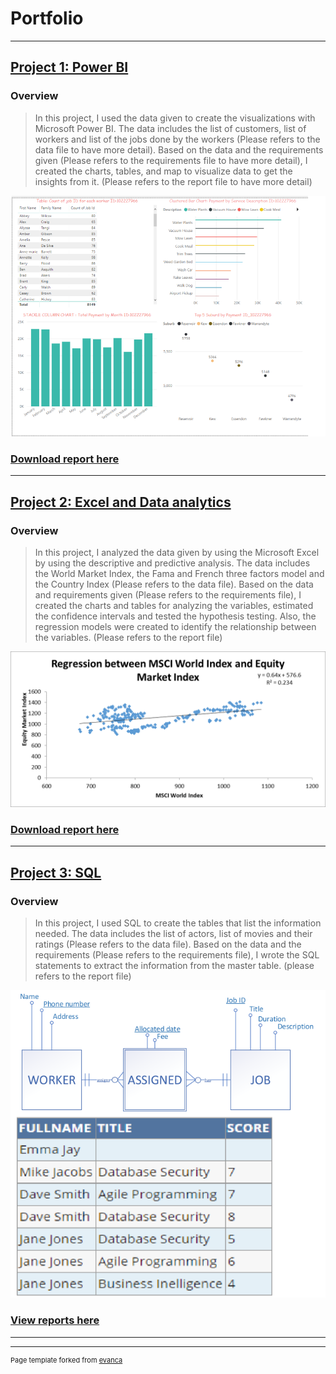 # Portfolio

---



## [Project 1: Power BI](https://github.com/hoantk2903/projectDataAnalysis/tree/master/project%201)
### Overview
>In this project, I used the data given to create the visualizations with Microsoft Power BI. The data includes the list of customers, list of workers and list of the jobs done by the workers (Please refers to the data file to have more detail). Based on the data and the requirements given (Please refers to the requirements file to have more detail), I created the charts, tables, and map to visualize data to get the insights from it. (Please refers to the report file to have more detail)

<img src="images/project1.png?raw=true"/>

### [Download report here](https://github.com/hoantk2903/projectDataAnalysis/blob/master/project%201/report.pdf)

---
## [Project 2: Excel and Data analytics](https://github.com/hoantk2903/projectDataAnalysis/tree/master/Project%202)
### Overview
>In this project, I analyzed the data given by using the Microsoft Excel by using the descriptive and predictive analysis. The data includes the World Market Index, the Fama and French three factors model and the Country Index (Please refers to the data file). Based on the data and requirements given (Please refers to the requirements file), I created the charts and tables for analyzing the variables, estimated the confidence intervals and tested the hypothesis testing. Also, the regression models were created to identify the relationship between the variables. (Please refers to the report file)

<img src="images/project2.png?raw=true"/>

### [Download report here](https://github.com/hoantk2903/projectDataAnalysis/blob/master/Project%202/Report.pdf)

---
## [Project 3: SQL](https://github.com/hoantk2903/projectDataAnalysis/tree/master/project%203)
### Overview
>In this project, I used SQL to create the tables that list the information needed. The data includes the list of actors, list of movies and their ratings (Please refers to the data file). Based on the data and the requirements (Please refers to the requirements file), I wrote the SQL statements to extract the information from the master table. (please refers to the report file)

<img src="images/project3.png?raw=true"/>

### [View reports here](https://github.com/hoantk2903/projectDataAnalysis/tree/master/project%203/reports)

---





---
<p style="font-size:11px">Page template forked from <a href="https://github.com/evanca/quick-portfolio">evanca</a></p>
<!-- Remove above link if you don't want to attibute -->
